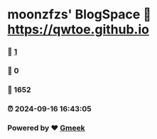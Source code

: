 # moonzfzs' BlogSpace :link: https://qwtoe.github.io 
### :page_facing_up: [1](https://qwtoe.github.io/tag.html) 
### :speech_balloon: 0 
### :hibiscus: 1652 
### :alarm_clock: 2024-09-16 16:43:05 
### Powered by :heart: [Gmeek](https://github.com/Meekdai/Gmeek)
